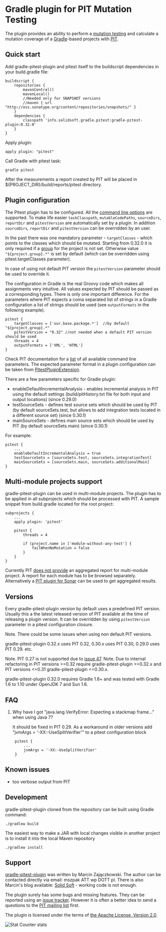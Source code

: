 # Gradle plugin for PIT Mutation Testing

The plugin provides an ability to perform a [mutation testing](https://en.wikipedia.org/wiki/Mutation_testing) and
calculate a mutation coverage of a [Gradle](http://gradle.org/)-based projects with [PIT](http://pitest.org/).

## Quick start

Add gradle-pitest-plugin and pitest itself to the buildscript dependencies in your build.gradle file:

    buildscript {
        repositories {
            mavenCentral()
            mavenLocal()
            //Needed only for SNAPSHOT versions
            //maven { url "http://oss.sonatype.org/content/repositories/snapshots/" }
        }
        dependencies {
            classpath 'info.solidsoft.gradle.pitest:gradle-pitest-plugin:0.32.0'
        }
    }

Apply plugin:

    apply plugin: "pitest"

Call Gradle with pitest task:

    gradle pitest

After the measurements a report created by PIT will be placed in ${PROJECT_DIR}/build/reports/pitest directory.

## Plugin configuration

The Pitest plugin has to be configured. All the [command line options](http://pitest.org/quickstart/commandline/) are
supported. To make life easier `taskClasspath`, `mutableCodePaths`, `sourceDirs`, `reportDir` and `pitestVersion` are
automatically set by a plugin. In addition `sourceDirs`, `reportDir` and `pitestVersion` can be overridden by an user.

In the past there was one mandatory parameter - `targetClasses` - which points to the classes which should be mutated.
Starting from 0.32.0 it is only required if a [group](http://www.gradle.org/docs/current/userguide/writing_build_scripts.html#N10A34)
for the project is not set. Otherwise value `"${project.group}.*"` is set by default (which can be overridden using pitest.targetClasses parameter).

In case of using not default PIT version the `pitestVersion` parameter should be used to override it.

The configuration in Gradle is the real Groovy code which makes all assignments very intuitive. All values expected by
PIT should be passed as a corresponding types. There is only one important difference. For the parameters where PIT expects
a coma separated list of strings in a Gradle configuration a list of strings should be used (see `outputFormats` in the
following example).

    pitest {
        targetClasses = ['our.base.package.*']  //by default "${project.group}.*"
        pitestVersion = "0.32" //not needed when a default PIT version should be used
        threads = 4
        outputFormats = ['XML', 'HTML']
    }

Check PIT documentation for a [list](http://pitest.org/quickstart/commandline/) of all available command line parameters.
The expected parameter format in a plugin configuration can be taken from
[PitestPluginExtension](https://github.com/szpak/gradle-pitest-plugin/blob/master/src/main/groovy/info/solidsoft/gradle/pitest/PitestPluginExtension.groovy).

There are a few parameters specific for Gradle plugin:
 - enableDefaultIncrementalAnalysis - enables incremental analysis in PIT using the default settings (build/pitHistory.txt
file for both input and output locations) (since 0.29.0)
 - testSourceSets - defines test source sets which should be used by PIT (by default sourceSets.test, but allows
to add integration tests located in a different source set) (since 0.30.1)
 - mainSourceSets - defines main source sets which should be used by PIT (by default sourceSets.main) (since 0.30.1)

For example:

    pitest {
        ...
        enableDefaultIncrementalAnalysis = true
        testSourceSets = [sourceSets.test, sourceSets.integrationTest]
        mainSourceSets = [sourceSets.main, sourceSets.additionalMain]
    }

## Multi-module projects support

gradle-pitest-plugin can be used in multi-module projects. The plugin has to be applied in all subprojects which should be
processed with PIT. A sample snippet from build.gradle located for the root project:

    subprojects {
        ...
        apply plugin: 'pitest'

        pitest {
            threads = 4

            if (project.name in ['module-without-any-test'] {
                failWhenNoMutation = false
            }
        }
    }

Currently PIT [does not provide](https://code.google.com/p/pitestrunner/issues/detail?id=41) an aggregated report for
multi-module project. A report for each module has to be browsed separately. Alternatively a
[PIT plugin for Sonar](https://docs.codehaus.org/display/SONAR/Pitest) can be used to get aggregated results.

## Versions

Every gradle-pitest-plugin version by default uses a predefined PIT version. Usually this a the latest released version
of PIT available at the time of releasing a plugin version. It can be overridden by using `pitestVersion` parameter
in a pitest configuration closure.

Note. There could be some issues when using non default PIT versions.

gradle-pitest-plugin 0.32.x uses PIT 0.32, 0.30.x uses PIT 0.30, 0.29.0 uses PIT 0.29. etc.

Note. PIT 0.27 is not supported due to [issue 47](https://code.google.com/p/pitestrunner/issues/detail?id=47).
Note. Due to internal refactoring in PIT versions >=0.32 require gradle-pitest-plugin >=0.32.x and PIT versions <=0.31 gradle-pitest-plugin <=0.30.x.

gradle-pitest-plugin 0.32.0 requires Gradle 1.6+ and was tested with Gradle 1.6 to 1.10 under OpenJDK 7 and Sun 1.6.

## FAQ

1. Why have I got "java.lang.VerifyError: Expecting a stackmap frame..." when using Java 7?

    It should be fixed in PIT 0.29.
    As a workaround in older versions add "jvmArgs = '-XX:-UseSplitVerifier'" to a pitest configuration block

        pitest {
            ...
            jvmArgs = '-XX:-UseSplitVerifier'
        }

## Known issues

 - too verbose output from PIT

## Development

gradle-pitest-plugin cloned from the repository can be built using Gradle command:

    ./gradlew build

The easiest way to make a JAR with local changes visible in another project is to install it into the local Maven repository

    ./gradlew install

## Support

[gradle-pitest-plugin](http://gradle-pitest-plugin.solidsoft.info/) was written by Marcin Zajączkowski.
The author can be contacted directly via email: mszpak ATT wp DOTT pl.
There is also Marcin's blog available: [Solid Soft](http://blog.solidsoft.info) - working code is not enough.

The plugin surely has some bugs and missing features. They can be reported using an [issue tracker](https://github.com/szpak/gradle-pitest-plugin/issues).
However it is often a better idea to send a questions to the [PIT mailing list](http://groups.google.com/group/pitusers) first.

The plugin is licensed under the terms of [the Apache License, Version 2.0](https://www.apache.org/licenses/LICENSE-2.0.txt).

![Stat Counter stats](https://c.statcounter.com/9394072/0/db9b06ab/0/)

